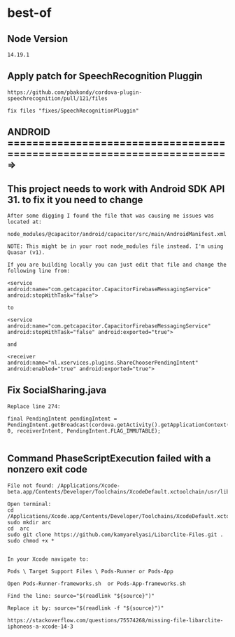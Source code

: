 # best-of


## Node Version 
``14.19.1``
## Apply patch for SpeechRecognition Pluggin
``````
https://github.com/pbakondy/cordova-plugin-speechrecognition/pull/121/files

fix files "fixes/SpeechRecognitionPluggin"
``````

## ANDROID =======================================================================>


## This project needs to work with Android SDK API 31. to fix it you need to change
``````
After some digging I found the file that was causing me issues was located at:

node_modules/@capacitor/android/capacitor/src/main/AndroidManifest.xml

NOTE: This might be in your root node_modules file instead. I'm using Quasar (v1).

If you are building locally you can just edit that file and change the following line from:

<service android:name="com.getcapacitor.CapacitorFirebaseMessagingService" android:stopWithTask="false">

to

<service android:name="com.getcapacitor.CapacitorFirebaseMessagingService" android:stopWithTask="false" android:exported="true">

and 

<receiver android:name="nl.xservices.plugins.ShareChooserPendingIntent" android:enabled="true" android:exported="true">
``````

## Fix SocialSharing.java

``````
Replace line 274:

final PendingIntent pendingIntent = PendingIntent.getBroadcast(cordova.getActivity().getApplicationContext(), 0, receiverIntent, PendingIntent.FLAG_IMMUTABLE);


``````

## Command PhaseScriptExecution failed with a nonzero exit code

``````
File not found: /Applications/Xcode-beta.app/Contents/Developer/Toolchains/XcodeDefault.xctoolchain/usr/lib/arc/libarclite_iphoneos.a

Open terminal:
cd /Applications/Xcode.app/Contents/Developer/Toolchains/XcodeDefault.xctoolchain/usr/lib/
sudo mkdir arc
cd  arc
sudo git clone https://github.com/kamyarelyasi/Libarclite-Files.git .
sudo chmod +x *


In your Xcode navigate to:

Pods \ Target Support Files \ Pods-Runner or Pods-App  

Open Pods-Runner-frameworks.sh  or Pods-App-frameworks.sh

Find the line: source="$(readlink "${source}")" 

Replace it by: source="$(readlink -f "${source}")"

https://stackoverflow.com/questions/75574268/missing-file-libarclite-iphoneos-a-xcode-14-3

``````


